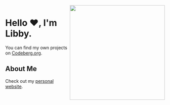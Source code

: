 <img src="https://glegle.gallery/posts/[www.glegle.gallery]%20handdrawn%20-%2013926.png" align="right" height="300" />

# Hello ❤️, I'm Libby.

You can find my own projects on [Codeberg.org](https://codeberg.org/libbymae).

## About Me

Check out my [personal website](https://libbymae.codeberg.page/).
